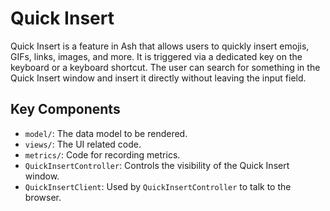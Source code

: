 # Quick Insert

Quick Insert is a feature in Ash that allows users to quickly insert
emojis, GIFs, links, images, and more. It is triggered via a dedicated
key on the keyboard or a keyboard shortcut. The user can search for
something in the Quick Insert window and insert it directly without
leaving the input field.

## Key Components

* `model/`: The data model to be rendered.
* `views/`: The UI related code.
* `metrics/`: Code for recording metrics.
* `QuickInsertController`: Controls the visibility of the Quick Insert window.
* `QuickInsertClient`: Used by `QuickInsertController` to talk to the browser.
